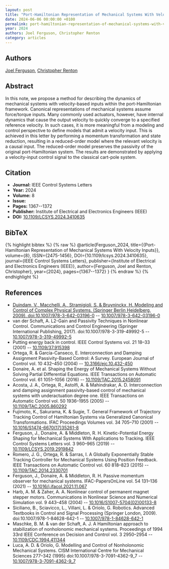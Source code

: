 ```yaml
---
layout: post
title: "Port-Hamiltonian Representation of Mechanical Systems With Velocity Inputs"
date: 2024-06-06 00:00:00 +0100
permalink: port-hamiltonian-representation-of-mechanical-systems-with-velocity-inputs
year: 2024
authors: Joel Ferguson, Christopher Renton
category: articles
---
```

 
## Authors
[Joel Ferguson](authors/joel-ferguson), [Christopher Renton](authors/christopher-renton)
 
## Abstract
In this note, we propose a method for describing the dynamics of mechanical systems with velocity-based inputs within the port-Hamiltonian framework. Canonical representations of mechanical systems assume force/torque inputs. Many commonly used actuators, however, have internal dynamics that cause the output velocity to quickly converge to a specified reference velocity. In such cases, it is more meaningful from a modeling and control perspective to define models that admit a velocity input. This is achieved in this letter by performing a momentum transformation and state reduction, resulting in a reduced-order model where the relevant velocity is a causal input. The reduced-order model preserves the passivity of the original port-Hamiltonian system. The results are demonstrated by applying a velocity-input control signal to the classical cart-pole system.
 
## Citation
- **Journal:** IEEE Control Systems Letters
- **Year:** 2024
- **Volume:** 8
- **Issue:** 
- **Pages:** 1367--1372
- **Publisher:** Institute of Electrical and Electronics Engineers (IEEE)
- **DOI:** [10.1109/LCSYS.2024.3410635](https://doi.org/10.1109/LCSYS.2024.3410635)
 
## BibTeX
{% highlight bibtex %}
{% raw %}
@article{Ferguson_2024,
  title={{Port-Hamiltonian Representation of Mechanical Systems With Velocity Inputs}},
  volume={8},
  ISSN={2475-1456},
  DOI={10.1109/lcsys.2024.3410635},
  journal={IEEE Control Systems Letters},
  publisher={Institute of Electrical and Electronics Engineers (IEEE)},
  author={Ferguson, Joel and Renton, Christopher},
  year={2024},
  pages={1367--1372}
}
{% endraw %}
{% endhighlight %}
 
## References
- [Duindam, V., Macchelli, A., Stramigioli, S. & Bruyninckx, H. Modeling and Control of Complex Physical Systems. (Springer Berlin Heidelberg, 2009). doi:10.1007/978-3-642-03196-0](modeling-and-control-of-complex-physical-systems) -- [10.1007/978-3-642-03196-0](https://doi.org/10.1007/978-3-642-03196-0)
- van der Schaft, A. L2-Gain and Passivity Techniques in Nonlinear Control. Communications and Control Engineering (Springer International Publishing, 2017). doi:10.1007/978-3-319-49992-5 -- [10.1007/978-3-319-49992-5](https://doi.org/10.1007/978-3-319-49992-5)
- Putting energy back in control. IEEE Control Systems vol. 21 18–33 (2001) -- [10.1109/37.915398](https://doi.org/10.1109/37.915398)
- Ortega, R. & García-Canseco, E. Interconnection and Damping Assignment Passivity-Based Control: A Survey. European Journal of Control vol. 10 432–450 (2004) -- [10.3166/ejc.10.432-450](https://doi.org/10.3166/ejc.10.432-450)
- Donaire, A. et al. Shaping the Energy of Mechanical Systems Without Solving Partial Differential Equations. IEEE Transactions on Automatic Control vol. 61 1051–1056 (2016) -- [10.1109/TAC.2015.2458091](https://doi.org/10.1109/TAC.2015.2458091)
- Acosta, J. A., Ortega, R., Astolfi, A. & Mahindrakar, A. D. Interconnection and damping assignment passivity-based control of mechanical systems with underactuation degree one. IEEE Transactions on Automatic Control vol. 50 1936–1955 (2005) -- [10.1109/TAC.2005.860292](https://doi.org/10.1109/TAC.2005.860292)
- Fujimoto, K., Sakurama, K. & Sugie, T. General Framework of Trajectory Tracking Control of Hamiltonian Systems via Generalized Canonical Transformations. IFAC Proceedings Volumes vol. 34 705–710 (2001) -- [10.1016/S1474-6670(17)35261-8](https://doi.org/10.1016/S1474-6670(17)35261-8)
- Ferguson, J., Donaire, A. & Middleton, R. H. Kinetic-Potential Energy Shaping for Mechanical Systems With Applications to Tracking. IEEE Control Systems Letters vol. 3 960–965 (2019) -- [10.1109/LCSYS.2019.2919842](https://doi.org/10.1109/LCSYS.2019.2919842)
- Romero, J. G., Ortega, R. & Sarras, I. A Globally Exponentially Stable Tracking Controller for Mechanical Systems Using Position Feedback. IEEE Transactions on Automatic Control vol. 60 818–823 (2015) -- [10.1109/TAC.2014.2330701](https://doi.org/10.1109/TAC.2014.2330701)
- Ferguson, J., Donaire, A. & Middleton, R. H. Passive momentum observer for mechanical systems. IFAC-PapersOnLine vol. 54 131–136 (2021) -- [10.1016/j.ifacol.2021.11.067](https://doi.org/10.1016/j.ifacol.2021.11.067)
- Harb, A. M. & Zaher, A. A. Nonlinear control of permanent magnet stepper motors. Communications in Nonlinear Science and Numerical Simulation vol. 9 443–458 (2004) -- [10.1016/S1007-5704(02)00133-8](https://doi.org/10.1016/S1007-5704(02)00133-8)
- Siciliano, B., Sciavicco, L., Villani, L. & Oriolo, G. Robotics. Advanced Textbooks in Control and Signal Processing (Springer London, 2009). doi:10.1007/978-1-84628-642-1 -- [10.1007/978-1-84628-642-1](https://doi.org/10.1007/978-1-84628-642-1)
- Maschke, B. M. & van der Schaft, A. J. A Hamiltonian approach to stabilization of nonholonomic mechanical systems. Proceedings of 1994 33rd IEEE Conference on Decision and Control vol. 3 2950–2954 -- [10.1109/CDC.1994.411344](https://doi.org/10.1109/CDC.1994.411344)
- Luca, A. D. & Oriolo, G. Modelling and Control of Nonholonomic Mechanical Systems. CISM International Centre for Mechanical Sciences 277–342 (1995) doi:10.1007/978-3-7091-4362-9_7 -- [10.1007/978-3-7091-4362-9_7](https://doi.org/10.1007/978-3-7091-4362-9_7)

